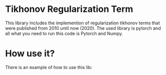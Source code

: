 # Tikhonov Regularization Term
This library includes the implemention of regularization tikhonov terms that were published from 2010 until now (2020). The used library is pytorch and all what you need to run this code is Pytorch and Numpy.

# How use it?
There is an example of how to use this lib:
